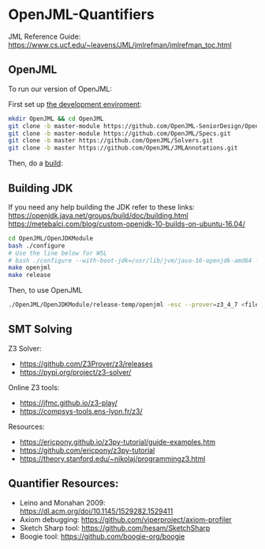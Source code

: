 # OpenJML-Quantifiers

JML Reference Guide: https://www.cs.ucf.edu/~leavens/JML/jmlrefman/jmlrefman_toc.html

## OpenJML

To run our version of OpenJML:

First set up [the development enviroment](https://github.com/OpenJML/OpenJML/wiki/OpenJML-Development-Environment-Setup):

```bash
mkdir OpenJML && cd OpenJML
git clone -b master-module https://github.com/OpenJML-SeniorDesign/OpenJML.git
git clone -b master-module https://github.com/OpenJML/Specs.git
git clone -b master https://github.com/OpenJML/Solvers.git
git clone -b master https://github.com/OpenJML/JMLAnnotations.git
```

Then, do a [build](https://github.com/OpenJML/OpenJML/wiki/Building-OpenJML):

## Building JDK
If you need any help building the JDK refer to these links:
https://openjdk.java.net/groups/build/doc/building.html
https://metebalci.com/blog/custom-openjdk-10-builds-on-ubuntu-16.04/

```bash
cd OpenJML/OpenJDKModule
bash ./configure
# Use the line below for WSL
# bash ./configure --with-boot-jdk=/usr/lib/jvm/java-16-openjdk-amd64 --disable-warnings-as-errors --build=x86_64-unknown-linux-gnu --host=x86_64-unknown-linux-gnu
make openjml
make release
```

Then, to use OpenJML

```bash
./OpenJML/OpenJDKModule/release-temp/openjml -esc --prover=z3_4_7 <filename>
```

## SMT Solving

Z3 Solver:

-   https://github.com/Z3Prover/z3/releases
-   https://pypi.org/project/z3-solver/

Online Z3 tools:

-   https://jfmc.github.io/z3-play/
-   https://compsys-tools.ens-lyon.fr/z3/

Resources:

-   https://ericpony.github.io/z3py-tutorial/guide-examples.htm
-   https://github.com/ericpony/z3py-tutorial
-   https://theory.stanford.edu/~nikolaj/programmingz3.html

## Quantifier Resources:

-   Leino and Monahan 2009: https://dl.acm.org/doi/10.1145/1529282.1529411
-   Axiom debugging: https://github.com/viperproject/axiom-profiler
-   Sketch Sharp tool: https://github.com/hesam/SketchSharp
-   Boogie tool: https://github.com/boogie-org/boogie
